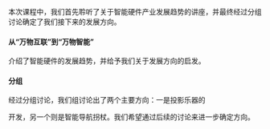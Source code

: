  本次课程中，我们首先聆听了关于智能硬件产业发展趋势的讲座，并最终经过分组讨论确定了我们接下来的发展方向。

#### 从“万物互联”到“万物智能”

介绍了智能硬件的发展趋势，并给予我们关于发展方向的启发。

#### 分组

经过分组讨论，我们组讨论出了两个主要方向：一是投影乐器的

开发，另一个则是智能导航拐杖。我们希望通过后续的讨论来进一步确定方向。